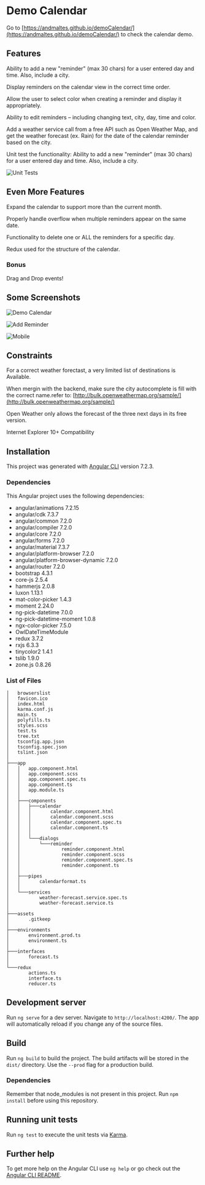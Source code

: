 # Demo Calendar

Go to [https://andmaltes.github.io/demoCalendar/](https://andmaltes.github.io/demoCalendar/) to check the calendar demo.

## Features

Ability to add a new "reminder" (max 30 chars) for a user entered day and time. Also, include a city.

Display reminders on the calendar view in the correct time order.

Allow the user to select color when creating a reminder and display it appropriately.

Ability to edit reminders – including changing text, city, day, time and color.

Add a weather service call from a free API such as Open Weather Map, and get the weather forecast (ex. Rain) for the date of the calendar reminder based on the city.

Unit test the functionality: Ability to add a new "reminder" (max 30 chars) for a user entered day and time. Also, include a city.

![Unit Tests](docs/img/UnitTests.PNG)

## Even More Features

Expand the calendar to support more than the current month.

Properly handle overflow when multiple reminders appear on the same date.

Functionality to delete one or ALL the reminders for a specific day.

Redux used for the structure of the calendar.

### Bonus

Drag and Drop events!

## Some Screenshots

![Demo Calendar](docs/img/demoCalendar.PNG)

![Add Reminder](docs/img/AddReminder.PNG)

![Mobile](docs/img/Mobile.PNG)

## Constraints

For a correct weather forectast, a very limited list of destinations is Available.

When mergin with the backend, make sure the city autocomplete is fill with the correct name.refer to: [http://bulk.openweathermap.org/sample/](http://bulk.openweathermap.org/sample/)

Open Weather only allows the forecast of the three next days in its free version.

Internet Explorer 10+ Compatibility

## Installation

This project was generated with [Angular CLI](https://github.com/angular/angular-cli) version 7.2.3.

### Dependencies

This Angular project uses the following dependencies:

- angular/animations 7.2.15
- angular/cdk 7.3.7
- angular/common 7.2.0
- angular/compiler 7.2.0
- angular/core 7.2.0
- angular/forms 7.2.0
- angular/material 7.3.7
- angular/platform-browser 7.2.0
- angular/platform-browser-dynamic 7.2.0
- angular/router 7.2.0
- bootstrap 4.3.1
- core-js 2.5.4
- hammerjs 2.0.8
- luxon 1.13.1
- mat-color-picker 1.4.3
- moment 2.24.0
- ng-pick-datetime 7.0.0
- ng-pick-datetime-moment 1.0.8
- ngx-color-picker 7.5.0
- OwlDateTimeModule
- redux 3.7.2
- rxjs 6.3.3
- tinycolor2 1.4.1
- tslib 1.9.0
- zone.js 0.8.26

### List of Files

    │   browserslist
    │   favicon.ico
    │   index.html
    │   karma.conf.js
    │   main.ts
    │   polyfills.ts
    │   styles.scss
    │   test.ts
    │   tree.txt
    │   tsconfig.app.json
    │   tsconfig.spec.json
    │   tslint.json
    │
    ├───app
    │   │   app.component.html
    │   │   app.component.scss
    │   │   app.component.spec.ts
    │   │   app.component.ts
    │   │   app.module.ts
    │   │
    │   ├───components
    │   │   ├───calendar
    │   │   │       calendar.component.html
    │   │   │       calendar.component.scss
    │   │   │       calendar.component.spec.ts
    │   │   │       calendar.component.ts
    │   │   │
    │   │   └───dialogs
    │   │       └───reminder
    │   │               reminder.component.html
    │   │               reminder.component.scss
    │   │               reminder.component.spec.ts
    │   │               reminder.component.ts
    │   │
    │   ├───pipes
    │   │       calendarformat.ts
    │   │
    │   └───services
    │           weather-forecast.service.spec.ts
    │           weather-forecast.service.ts
    │
    ├───assets
    │       .gitkeep
    │
    ├───environments
    │       environment.prod.ts
    │       environment.ts
    │
    ├───interfaces
    │       forecast.ts
    │
    └───redux
            actions.ts
            interface.ts
            reducer.ts

## Development server

Run `ng serve` for a dev server. Navigate to `http://localhost:4200/`. The app will automatically reload if you change any of the source files.

## Build

Run `ng build` to build the project. The build artifacts will be stored in the `dist/` directory. Use the `--prod` flag for a production build.

### Dependencies

Remember that node_modules is not present in this project. Run `npm install` before using this repository.

## Running unit tests

Run `ng test` to execute the unit tests via [Karma](https://karma-runner.github.io).

## Further help

To get more help on the Angular CLI use `ng help` or go check out the [Angular CLI README](https://github.com/angular/angular-cli/blob/master/README.md).
